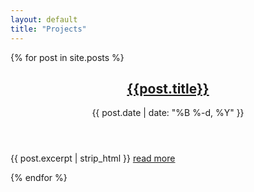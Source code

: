 ```yaml
---
layout: default
title: "Projects"
---
```


{% for post in site.posts %}
  <article role="article">
  <header>
    <h2><a href="{{site.github.url}}{{post.url}}" rel="bookmark" title="Permanent Link to {{site.github.url}}{{post.url}}">{{post.title}}</a></h2>
    <time itemprop="dateCreated" datetime="{{post.date}}">{{ post.date | date: "%B %-d, %Y" }}</time>
  </header>
  <p>{{ post.excerpt | strip_html }} <a href="{{site.baseurl}}{{ post.url }}" class="more" title="read more">read more</a></p>
  </article>
  {% endfor %}
